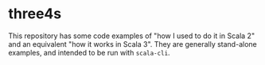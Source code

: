 three4s
=======

This repository has some code examples of "how I used to do it in Scala 2" and an equivalent 
"how it works in Scala 3". They are generally stand-alone examples, and intended to be run with `scala-cli`.
